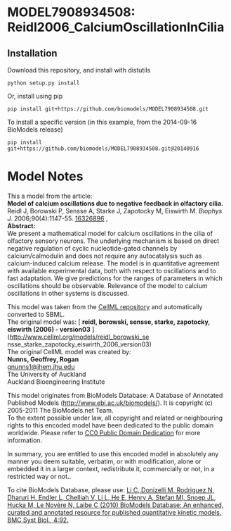 # MODEL7908934508: Reidl2006_CalciumOscillationInCilia

## Installation

Download this repository, and install with distutils

`python setup.py install`

Or, install using pip

`pip install git+https://github.com/biomodels/MODEL7908934508.git`

To install a specific version (in this example, from the 2014-09-16 BioModels release)

`pip install git+https://github.com/biomodels/MODEL7908934508.git@20140916`


# Model Notes


This a model from the article:  
**Model of calcium oscillations due to negative feedback in olfactory cilia.**   
Reidl J, Borowski P, Sensse A, Starke J, Zapotocky M, Eiswirth M. _Biophys J._
2006;90(4):1147-55. [16326896](http://www.ncbi.nlm.nih.gov/pubmed/16326896) ,  
**Abstract:**   
We present a mathematical model for calcium oscillations in the cilia of
olfactory sensory neurons. The underlying mechanism is based on direct
negative regulation of cyclic nucleotide-gated channels by calcium/calmodulin
and does not require any autocatalysis such as calcium-induced calcium
release. The model is in quantitative agreement with available experimental
data, both with respect to oscillations and to fast adaptation. We give
predictions for the ranges of parameters in which oscillations should be
observable. Relevance of the model to calcium oscillations in other systems is
discussed.

This model was taken from the [CellML
repository](http://www.cellml.org/models) and automatically converted to SBML.  
The original model was: [ **reidl, borowski, sensse, starke, zapotocky,
eiswirth (2006) - version03** ](http://www.cellml.org/models/reidl_borowski_se
nsse_starke_zapotocky_eiswirth_2006_version03)  
The original CellML model was created by:  
**Nunns, Geoffrey, Rogan**   
gnunns1@jhem.jhu.edu  
The University of Auckland  
Auckland Bioengineering Institute  

This model originates from BioModels Database: A Database of Annotated
Published Models (http://www.ebi.ac.uk/biomodels/). It is copyright (c)
2005-2011 The BioModels.net Team.  
To the extent possible under law, all copyright and related or neighbouring
rights to this encoded model have been dedicated to the public domain
worldwide. Please refer to [CC0 Public Domain
Dedication](http://creativecommons.org/publicdomain/zero/1.0/) for more
information.

In summary, you are entitled to use this encoded model in absolutely any
manner you deem suitable, verbatim, or with modification, alone or embedded it
in a larger context, redistribute it, commercially or not, in a restricted way
or not..  
  
To cite BioModels Database, please use: [Li C, Donizelli M, Rodriguez N,
Dharuri H, Endler L, Chelliah V, Li L, He E, Henry A, Stefan MI, Snoep JL,
Hucka M, Le Novère N, Laibe C (2010) BioModels Database: An enhanced, curated
and annotated resource for published quantitative kinetic models. BMC Syst
Biol., 4:92.](http://www.ncbi.nlm.nih.gov/pubmed/20587024)


